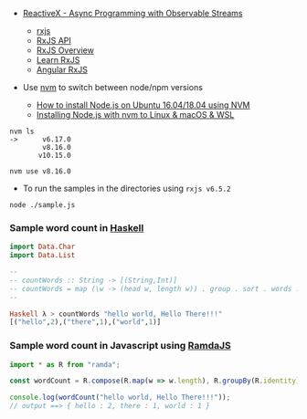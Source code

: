 - [ReactiveX - Async Programming with Observable Streams](http://reactivex.io/)
  - [rxjs](https://github.com/ReactiveX/rxjs)
  - [RxJS API](https://rxjs-dev.firebaseapp.com/api)
  - [RxJS Overview](https://rxjs-dev.firebaseapp.com/guide/overview)
  - [Learn RxJS](https://www.learnrxjs.io/)
  - [Angular RxJS](https://angular.io/guide/rx-library)

- Use [nvm](https://github.com/nvm-sh/nvm) to switch between node/npm versions
  - [How to install Node.js on Ubuntu 16.04/18.04 using NVM](https://hackernoon.com/how-to-install-node-js-on-ubuntu-16-04-18-04-using-nvm-node-version-manager-668a7166b854)
  - [Installing Node.js with nvm to Linux & macOS & WSL](https://gist.github.com/d2s/372b5943bce17b964a79)
```
nvm ls
->      v6.17.0
        v8.16.0
       v10.15.0
```

```
nvm use v8.16.0
```

- To run the samples in the directories using `rxjs v6.5.2`

```
node ./sample.js
```

### Sample word count in [Haskell](https://www.haskell.org/)
```haskell
import Data.Char
import Data.List

--
-- countWords :: String -> [(String,Int)]
-- countWords = map (\w -> (head w, length w)) . group . sort . words . filter (\x -> isAlphaNum x || isSpace x) . map toLower
--

Haskell λ > countWords "hello world, Hello There!!!"
[("hello",2),("there",1),("world",1)]
```

### Sample word count in Javascript using [RamdaJS](https://ramdajs.com/docs/#)
```javascript
import * as R from "ramda";

const wordCount = R.compose(R.map(w => w.length), R.groupBy(R.identity), R.sortBy(R.identity), R.map(R.replace(/\W/gi, "")), R.split(" "), R.toLower);

console.log(wordCount("hello world, Hello There!!!"));
// output ==> { hello : 2, there : 1, world : 1 }
```
